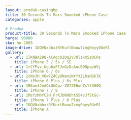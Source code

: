 ```yaml
---
layout: produk-casinghp
title: 30 Seconds To Mars Smooked iPhone Case
categories: apple

# Produk
product-title: 30 Seconds To Mars Smooked iPhone Case
harga: 90000
sku: hn-2803
image-drive: 1DQVNxbbxzRYKurtBouw7zmg0oyy0UeRl
gallery:
  - url: 1lKNBA29Q-ACAqcU2Oq2VJOlzxm5zOCRs
    title: iPhone 5 / 5s / SE
  - url: 1rCYPyv_Uqu6aFfJnQzDcAucB9OpqzWVj
    title: iPhone 6 / 6s
  - url: 1cNs3H_VOw7Z4CyUNaniNrYXZLhsHGklK
    title: iPhone 6 Plus / 6s Plus
  - url: 1R6am4JeAQiUkOpz-ZO72E6wnZsYfX00Q
    title: iPhone 7 / 8
  - url: 1MsYzMhYC2H_FrKJbRHbhtSS4sJfStGc-
    title: iPhone 7 Plus / 8 Plus
  - url: 1DQVNxbbxzRYKurtBouw7zmg0oyy0UeRl
    title: iPhone X
---
```

